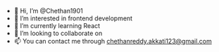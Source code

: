 - 👋 Hi, I’m @Chethan1901
- 👀 I’m interested in frontend development 
- 🌱 I’m currently learning React
- 💞️ I’m looking to collaborate on 
- 📫 You can contact me through chethanreddy.akkati123@gmail.com

<!---
Chethan1901/Chethan1901 is a ✨ special ✨ repository because its `README.md` (this file) appears on your GitHub profile.
You can click the Preview link to take a look at your changes.
--->
